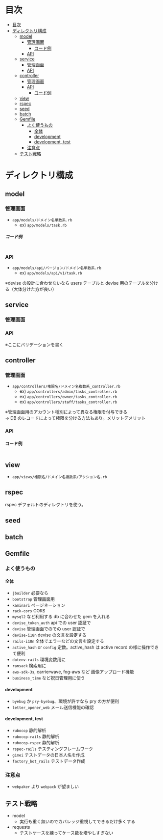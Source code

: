 # 目次

<!-- TOC -->

- [目次](#目次)
- [ディレクトリ構成](#ディレクトリ構成)
  - [model](#model)
    - [管理画面](#管理画面)
        - [コード例](#コード例)
    - [API](#api)
  - [service](#service)
    - [管理画面](#管理画面-1)
    - [API](#api-1)
  - [controller](#controller)
    - [管理画面](#管理画面-2)
    - [API](#api-2)
      - [コード例](#コード例-1)
  - [view](#view)
  - [rspec](#rspec)
  - [seed](#seed)
  - [batch](#batch)
  - [Gemfile](#gemfile)
    - [よく使うもの](#よく使うもの)
      - [全体](#全体)
      - [development](#development)
      - [development, test](#development-test)
    - [注意点](#注意点)
  - [テスト戦略](#テスト戦略)

<!-- /TOC -->

# ディレクトリ構成

## model

### 管理画面

- `app/models/ドメイン名単数系.rb`
  - ex) `app/models/task.rb`

##### コード例

```rb

```

### API

- `app/models/api/バージョン/ドメイン名単数系.rb`
  - ex) `app/models/api/v1/task.rb`

※devise の設計に合わせないなら users テーブルと devise 用のテーブルを分ける（大体分けた方が良い）

## service

### 管理画面

### API

※ここにバリデーションを書く

## controller

### 管理画面

- `app/controllers/権限名/ドメイン名複数系_controller.rb`
  - ex) `app/controllers/admin/tasks_controller.rb`
  - ex) `app/controllers/owner/tasks_controller.rb`
  - ex) `app/controllers/staff/tasks_controller.rb`

※管理画面用のアカウント種別によって異なる権限を付与できる  
→ DB のレコードによって権限を分ける方法もあり。メリットデメリット

### API

#### コード例

```rb

```

## view

- `app/views/権限名/ドメイン名複数系/アクション名.rb`

## rspec

rspec デフォルトのディレクトリを使う。

## seed

## batch

## Gemfile

### よく使うもの

#### 全体

- `jbuilder` 必要なら
- `bootstrap` 管理画面用
- `kaminari` ページネーション
- `rack-cors` CORS
- `mysql2` など利用する db に合わせた gem を入れる
- `devise_token_auth` api での user 認証で
- `devise` 管理画面でのでの user 認証で
- `devise-i18n` devise の文言を設定する
- `rails-i18n` 全体でエラーなどの文言を設定する
- `active_hash` or `config` 定数。active_hash は active record の様に操作できて便利
- `dotenv-rails` 環境変数用に
- `ransack` 検索用に
- `aws-sdk-3s`, carrierwave, fog-aws など 画像アップロード機能
- `business_time` など祝日管理用に使う

#### development

- `byebug` か `pry-byebug`、環境が許すなら pry の方が便利
- `letter_opener_web` メール送信機能の確認

#### development, test

- `rubocop` 静的解析
- `rubocop-rails` 静的解析
- `rubocop-rspec` 静的解析
- `rspec-rails` テスティングフレームワーク
- `gimei` テストデータの日本人名を作成
- `factory_bot_rails` テストデータ作成

### 注意点

- `webpaker` より `webpack` が望ましい

## テスト戦略

- model
  - 実行も重く無いのでカバレッジ重視してできるだけ多くする
- requests
  - テストケースを練ってケース数を増やしすぎない
